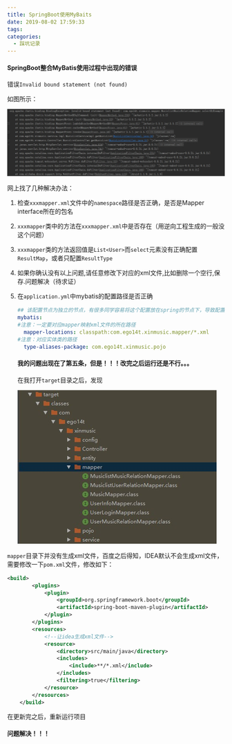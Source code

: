 ```yaml
---
title: SpringBoot使用MyBaits
date: 2019-08-02 17:59:33
tags:
categories: 
  - 踩坑记录
---
```


#### SpringBoot整合MyBatis使用过程中出现的错误

错误`Invalid bound statement (not found)`

<!--more-->

如图所示：

![报错信息](../images/Snipaste_2019-08-02_17-33-39.jpg)

网上找了几种解决办法：

1. 检查`xxxmapper.xml`文件中的`namespace`路径是否正确，是否是Mapper interface所在的包名

2. `xxxmapper`类中的方法在`xxxmapper.xml`中是否存在（用逆向工程生成的一般没这个问题）

3. `xxxmapper`类的方法返回值是`List<User>`而`select`元素没有正确配置`ResultMap`，或者只配置`ResultType`

4. 如果你确认没有以上问题,请任意修改下对应的xml文件,比如删除一个空行,保存.问题解决（待求证）

5. 在`application.yml`中mybatis的配置路径是否正确

   ```yaml
   ## 该配置节点为独立的节点，有很多同学容易将这个配置放在spring的节点下，导致配置无法被识别
   mybatis:
   #注意：一定要对应mapper映射xml文件的所在路径
     mapper-locations: classpath:com.ego14t.xinmusic.mapper/*.xml  
   #注意：对应实体类的路径
     type-aliases-package: com.ego14t.xinmusic.pojo  
   ```

   #### 我的问题出现在了第五条，但是！！！改完之后运行还是不行。。。

   在我打开`target`目录之后，发现

   ![target目录](../images/Snipaste_2019-08-02_17-54-09.jpg)

`mapper`目录下并没有生成xml文件，百度之后得知，IDEA默认不会生成xml文件，需要修改一下`pom.xml`文件，修改如下：

```xml
<build>
        <plugins>
            <plugin>
                <groupId>org.springframework.boot</groupId>
                <artifactId>spring-boot-maven-plugin</artifactId>
            </plugin>
        </plugins>
        <resources>
            <!--让idea生成xml文件-->
            <resource>
                <directory>src/main/java</directory>
                <includes>
                    <include>**/*.xml</include>
                </includes>
                <filtering>true</filtering>
            </resource>
        </resources>
    </build>
```

在更新完之后，重新运行项目

#### 问题解决！！！